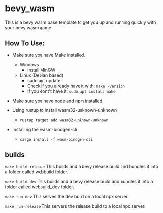 # bevy_wasm

This is a bevy wasm base template to get you up and running quickly with your bevy wasm game. 

## How To Use:

* Make sure you have Make installed.
    * Windows
        * Install MinGW
    * Linux (Debian based)
        * sudo apt update
        * Check if you already have it with: ``` make -version ```
        * If you dont't have it: ``` sudo apt install make ```

* Make sure you have node and npm installed.

* Using rustup to install wasm32-unknown-unknown
    * ``` rustup target add wasm32-unknown-unknown ```

* Installing the wasm-bindgen-cli
    * ``` cargo install -f wasm-bindgen-cli ```

## builds

``` make build-release ```
This builds and a bevy release build and bundles it into a folder called webbuild folder.

``` make build-dev ```
This builds and a bevy release build and bundles it into a folder called webbuild_dev folder.

``` make run-dev ```
This serves the dev build on a local npx server.

``` make run-release ```
This servers the release build to a local npx server.
